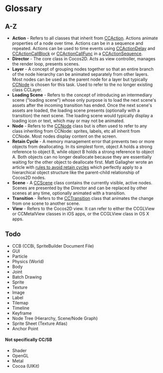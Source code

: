 # Glossary

## A-Z

- **Action** - Refers to all classes that inherit from [CCAction](http://www.cocos2d-swift.org/docs/api/Classes/CCAction.html). Actions animate properties of a node over time. Actions can be in a sequence and repeated. Actions can be used to time events using [CCActionDelay](http://www.cocos2d-swift.org/docs/api/Classes/CCActionDelay.html) and [CCActionCallBlock](http://www.cocos2d-swift.org/docs/api/Classes/CCActionCallBlock.html) or [CCActionCallFunc](http://www.cocos2d-swift.org/docs/api/Classes/CCActionCallFunc.html) in a [CCActionSequence](http://www.cocos2d-swift.org/docs/api/Classes/CCActionSequence.html).
- **Director** - The core class in Cocos2D. Acts as view controller, manages the render loop, presents scenes.
- **Layer** - A concept of grouping nodes together so that an entire branch of the node hierarchy can be animated separately from other layers. Most nodes can be used as the parent node for a layer but typically [CCNode](http://www.cocos2d-swift.org/docs/api/Classes/CCNode.html) is chosen for this task. Used to refer to the no longer existing class CCLayer.
- **Loading Scene** - Refers to the concept of introducing an intermediary scene ("loading scene") whose only purpose is to load the next scene's assets after the incoming transition has ended. Once the next scene's assets are loaded, the loading scene presents (optionally with a transition) the next scene. The loading scene would typically display a loading icon or text, which may or may not be animated.
- **Node** - Refers to the [CCNode](http://www.cocos2d-swift.org/docs/api/Classes/CCNode.html) class but is often used to refer to any class inheriting from CCNode: sprites, labels, etc all inherit from CCNode. Most nodes display content on the screen.
- **Retain Cycle** - A memory management error that prevents two or more objects from deallocating. In its simplest form, object A holds a strong reference to object B, while object B holds a strong reference to object A. Both objects can no longer deallocate because they are essentially waiting for the other object to deallocate first. Matt Gallagher wrote an article with [rules to avoid retain cycles](http://www.cocoawithlove.com/2009/07/rules-to-avoid-retain-cycles.html) which perfectly apply to a hierarchical object structure like the parent-child relationship of Cocos2D nodes.
- **Scene** - A [CCScene](http://www.cocos2d-swift.org/docs/api/Classes/CCScene.html) class contains the currently visible, active nodes. Scenes are presented by the Director and can be replaced by other scenes at any time, optionally animated with a transition.
- **Transition** - Refers to the [CCTransition](http://www.cocos2d-swift.org/docs/api/Classes/CCTransition.html) class that animates the change from one scene to another scene.
- **View** - Refers to the Cocos2D view. It can refer to either the CCGLView or CCMetalView classes in iOS apps, or the CCGLView class in OS X apps.

## Todo
- CCB (CCBi, SpriteBuilder Document File)
- GUI
- Particle
- Physics (World)
- Body
- Joint
- Batch Drawing
- Sprite
- Texture
- Image
- Label
- Tilemap
- Timeline
- Keyframe
- Node Tree (Hierarchy, Scene/Node Graph)
- Sprite Sheet (Texture Atlas)
- Anchor Point


#### Not specifically CC/SB
- Shader
- OpenGL
- Metal
- Cocoa (UIKit)
